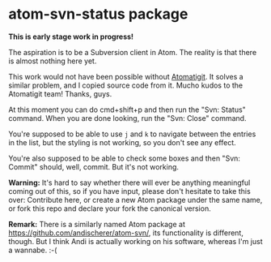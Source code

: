 # atom-svn-status package

__This is early stage work in progress!__

The aspiration is to be a Subversion client in Atom.  The reality is
that there is almost nothing here yet.

This work would not have been possible without
[Atomatigit](https://github.com/diiq/atomatigit).  It solves a similar problem,
and I copied source code from it.  Mucho kudos to the Atomatigit team!  Thanks,
guys.

At this moment you can do cmd+shift+p and then run the "Svn: Status" command.
When you are done looking, run the "Svn: Close" command.

You're supposed to be able to use `j` and `k` to navigate between the entries in
the list, but the styling is not working, so you don't see any effect.

You're also supposed to be able to check some boxes and then "Svn: Commit"
should, well, commit.  But it's not working.

__Warning:__ It's hard to say whether there will ever be anything meaningful
coming out of this, so if you have input, please don't hesitate to take this
over: Contribute here, or create a new Atom package under the same name, or fork
this repo and declare your fork the canonical version.

__Remark:__ There is a similarly named Atom package at
https://github.com/andischerer/atom-svn/, its functionality is different,
though.  But I think Andi is actually working on his software, whereas I'm just
a wannabe.  :-(

